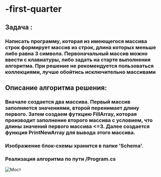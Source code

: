 # -first-quarter
## Задача : 
### Написать программу, которая из имеющегося массива строк формирует массив из строк, длина которых меньше либо равна 3 символа. Первоначальный массив можно ввести с клавиатуры, либо задать на старте выполнения алгоритма. При решение не рекомендуется пользоваться коллекциями, лучше обойтись исключительно массивами
## Описание алгоритма решения:
### Вначале создается два массива. Первый массив заполняется значениями, второй перенимает длину первого. Затем создаем футкцию FillArray, которая производит заполнение второго массива с условием, что длины значений первого массива <=3. Далее создается функция PrintNewArray для вывода этого массива.

### Изображение блок-схемы хранится в папке 'Schema'.
### Реализация алгоритма по пути /Program.cs

![Мост](https://funart.pro/uploads/posts/2021-03/1617051856_43-p-oboi-gornoe-ozero-45.jpg)
